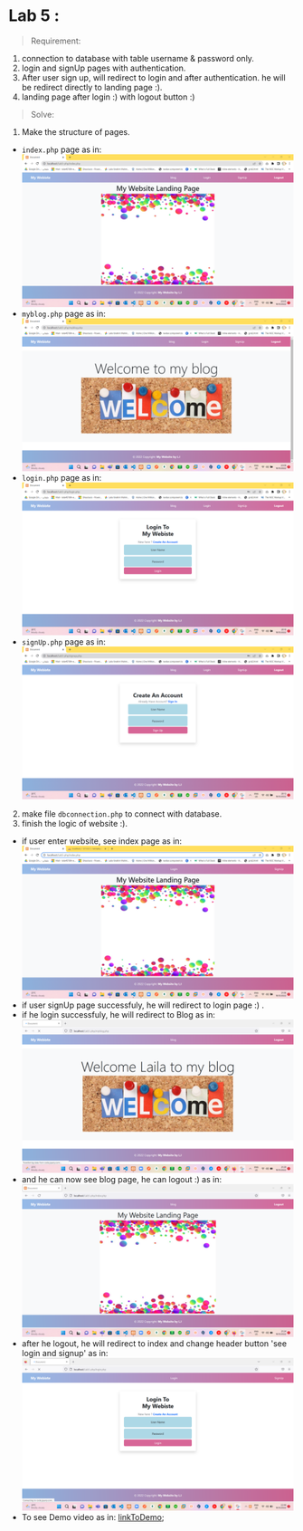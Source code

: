 # Lab 5 :

> Requirement:
 1. connection to database with table username & password only.
 2. login and signUp pages with authentication.
 3. After user sign up, will redirect to login and after authentication. he will be redirect directly to landing page :).
 2. landing page after login :) with logout button :)

> Solve:
 1. Make the structure of pages.
  - `index.php` page as in:
    ![image](img/indexPage.png)
  - `myblog.php` page as in:
    ![image](img/blogPage.png)
  - `login.php` page as in:
    ![image](img/loginPage.png)
  - `signUp.php` page as in:
    ![image](img/SignUpPage.png)
 
 2. make file `dbconnection.php` to connect with database.
 3. finish the logic of website :).
  - if user enter website, see index page as in:
    ![image](img/firstIndexPage.png)
  - if user signUp page successfuly, he will redirect to login page :) .
  - if he login successfuly, he will redirect to Blog as in:
    ![image](img/Loginblog.png)
  - and he can now see blog page, he can logout :) as in:
    ![image](img/indexPageafterSuccefullyLogin.png)
  - after he logout, he will redirect to index and change header button 'see login and signup' as in:
    ![image](img/afterlogout.png)
  - To see Demo video as in: 
    [linkToDemo](https://user-images.githubusercontent.com/69699336/196804699-743e2fc0-fe0c-44cb-b5be-4a6307da29fc.mp4);
